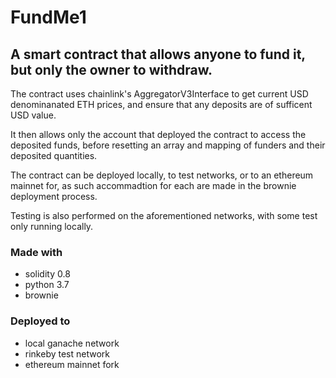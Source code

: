 # FundMe1

## A smart contract that allows anyone to fund it, but only the owner to withdraw.
The contract uses chainlink's AggregatorV3Interface to get current USD denominanated ETH prices, and ensure that any deposits are of sufficent USD value.

It then allows only the account that deployed the contract to access the deposited funds, before resetting an array and mapping of funders and their deposited quantities.

The contract can be deployed locally, to test networks, or to an ethereum mainnet for, as such accommadtion for each are made in the brownie deployment process.

Testing is also performed on the aforementioned networks, with some test only running locally.

### Made with
- solidity 0.8
- python 3.7
- brownie 

### Deployed to
- local ganache network
- rinkeby test network
- ethereum mainnet fork

